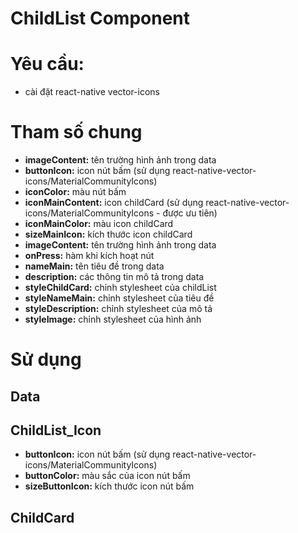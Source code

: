 # ChildList Component
# Yêu cầu:
- cài đặt react-native vector-icons
# Tham số chung 
- **imageContent:** tên trường hình ảnh trong data
- **buttonIcon:** icon nút bấm (sử dụng react-native-vector-icons/MaterialCommunityIcons)
- **iconColor:** màu nút bấm
- **iconMainContent:** icon childCard (sử dụng react-native-vector-icons/MaterialCommunityIcons - được ưu tiên)
- **iconMainColor:** màu icon childCard
- **sizeMainIcon:** kích thước icon childCard
- **imageContent:** tên trường hình ảnh trong data
- **onPress:** hàm khi kích hoạt nút
- **nameMain:** tên tiêu đề trong data
- **description:** các thông tin mô tả trong data
- **styleChildCard:** chỉnh stylesheet của childList
- **styleNameMain:** chỉnh stylesheet của tiêu đề
- **styleDescription:** chỉnh stylesheet của mô tả
- **styleImage:** chỉnh stylesheet của hình ảnh  
# Sử dụng
## Data

## ChildList_Icon
- **buttonIcon:** icon nút bấm (sử dụng react-native-vector-icons/MaterialCommunityIcons)
- **buttonColor:** màu sắc của icon nút bấm
- **sizeButtonIcon:** kích thước icon nút bấm
## ChildCard
